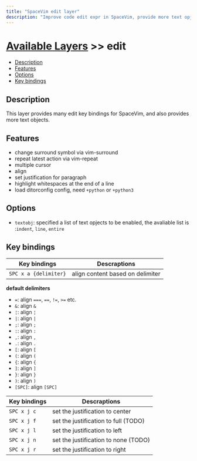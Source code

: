 ```yaml
---
title: "SpaceVim edit layer"
description: "Improve code edit expr in SpaceVim, provide more text opjects."
---
```


# [Available Layers](../) >> edit

<!-- vim-markdown-toc GFM -->

- [Description](#description)
- [Features](#features)
- [Options](#options)
- [Key bindings](#key-bindings)

<!-- vim-markdown-toc -->

## Description

This layer provides many edit key bindings for SpaceVim, and also provides more text objects.

## Features

- change surround symbol via vim-surround
- repeat latest action via vim-repeat
- multiple cursor
- align
- set justification for paragraph
- highlight whitespaces at the end of a line
- load ditorconfig config, need `+python` or `+python3`

## Options

- `textobj`: specified a list of text opjects to be enabled, the avaliable list is :`indent`, `line`, `entire`

## Key bindings

| Key bindings          | Descraptions                     |
| --------------------  | -------------------------------- |
| `SPC x a {delimiter}` | align content based on delimiter |

**default delimiters**

- `=`: align `===`, `==`, `!=`, `>=` etc.
- `&`: align `&`
- `¦`: align `¦`
- `|`: align `|`
- `;`: align `;`
- `:`: align `:`
- `,`: align `,`
- `.`: align `.`
- `[`: align `[`
- `(`: align `(`
- `{`: align `{`
- `]`: align `]`
- `}`: align `}`
- `)`: align `)`
- `[SPC]`: align `[SPC]`

| Key bindings | Descraptions                         |
| ------------ | ------------------------------------ |
| `SPC x j c`  | set the justification to center      |
| `SPC x j f`  | set the justification to full (TODO) |
| `SPC x j l`  | set the justification to left        |
| `SPC x j n`  | set the justification to none (TODO) |
| `SPC x j r`  | set the justification to right       |

